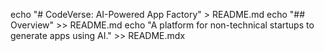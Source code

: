 echo "# CodeVerse: AI-Powered App Factory" > README.md
echo "## Overview" >> README.md
echo "A platform for non-technical startups to generate apps using AI." >> README.mdx